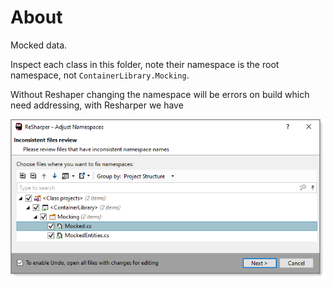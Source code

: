 ﻿# About

Mocked data.

Inspect each class in this folder, note their namespace is the root namespace, not `ContainerLibrary.Mocking`. 

Without Reshaper changing the namespace will be errors on build which need addressing, with Resharper we have

![image](../../assets/AdjustNamespace.png)